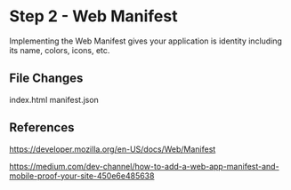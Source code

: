 # Step 2 - Web Manifest
Implementing the Web Manifest gives your application is identity including its name, colors, icons, etc.

## File Changes
index.html
manifest.json

## References

https://developer.mozilla.org/en-US/docs/Web/Manifest 

https://medium.com/dev-channel/how-to-add-a-web-app-manifest-and-mobile-proof-your-site-450e6e485638

